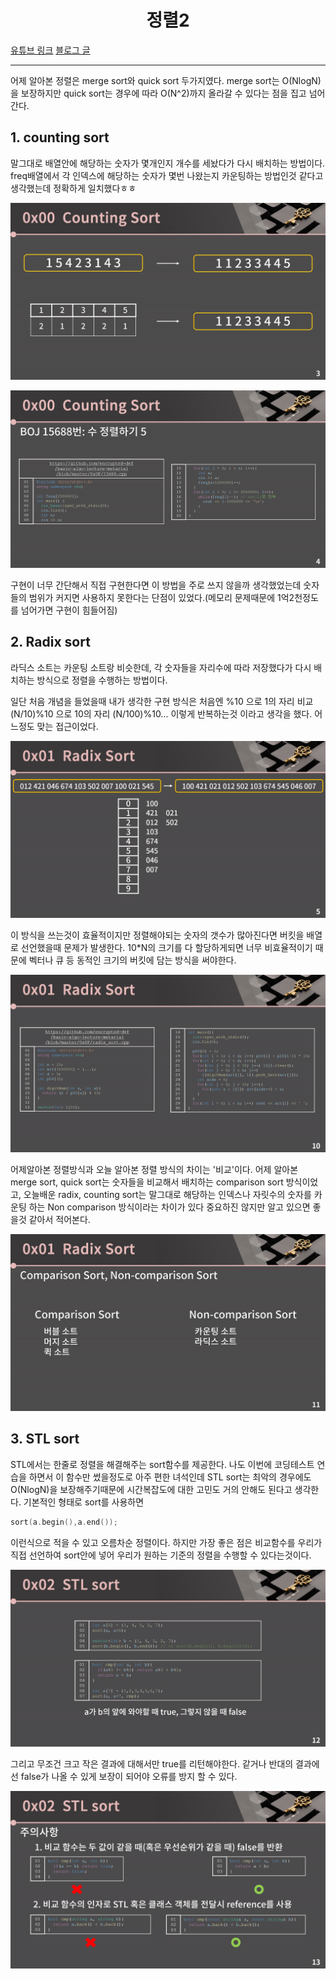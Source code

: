 <h1 align = "center"> 정렬2 </h1>

[유튜브 링크](https://www.youtube.com/watch?v=dq5t1woLJMw&list=PLtqbFd2VIQv4O6D6l9HcD732hdrnYb6CY&index=16)
[블로그 글](https://blog.encrypted.gg/966)

---

어제 알아본 정렬은 merge sort와 quick sort 두가지였다. merge sort는 O(NlogN)을 보장하지만 quick sort는 경우에 따라 O(N^2)까지 올라갈 수 있다는 점을 집고 넘어간다.

## 1. counting sort

말그대로 배열안에 해당하는 숫자가 몇개인지 개수를 세놨다가 다시 배치하는 방법이다.
freq배열에서 각 인덱스에 해당하는 숫자가 몇번 나왔는지 카운팅하는 방법인것 같다고 생각했는데 정확하게 일치했다ㅎㅎ

![카운팅소트](/img/카운팅소트%20방식.png)

![코드](/img/카운팅소트%20코드.png)

구현이 너무 간단해서 직접 구현한다면 이 방법을 주로 쓰지 않을까 생각했었는데 숫자들의 범위가 커지면 사용하지 못한다는 단점이 있었다.(메모리 문제때문에 1억2천정도를 넘어가면 구현이 힘들어짐)

## 2. Radix sort

라딕스 소트는 카운팅 소트랑 비슷한데, 각 숫자들을 자리수에 따라 저장했다가 다시 배치하는 방식으로 정렬을 수행하는 방법이다.

일단 처음 개념을 들었을때 내가 생각한 구현 방식은 처음엔 %10 으로 1의 자리 비교 (N/10)%10 으로 10의 자리 (N/100)%10... 이렇게 반복하는것 이라고 생각을 했다. 어느정도 맞는 접근이었다.

![라딕스](/img/라딕스소트%20그림.png)

이 방식을 쓰는것이 효율적이지만 정렬해야되는 숫자의 갯수가 많아진다면 버킷을 배열로 선언했을때 문제가 발생한다. 10*N의 크기를 다 할당하게되면 너무 비효율적이기 때문에 벡터나 큐 등 동적인 크기의 버킷에 담는 방식을 써야한다.

![라딕스 코드](/img/라딕스%20코드.png)

어제알아본 정렬방식과 오늘 알아본 정렬 방식의 차이는 '비교'이다. 어제 알아본 merge sort, quick sort는 숫자들을 비교해서 배치하는 comparison sort 방식이었고, 오늘배운 radix, counting sort는 말그대로 해당하는 인덱스나 자릿수의 숫자를 카운팅 하는 Non comparison 방식이라는 차이가 있다 중요하진 않지만 알고 있으면 좋을것 같아서 적어본다.

![둘 차이](/img/비교%20정렬과의%20차이.png)

## 3. STL sort
STL에서는 한줄로 정렬을 해결해주는 sort함수를 제공한다. 나도 이번에 코딩테스트 연습을 하면서 이 함수만 썼을정도로 아주 편한 녀석인데 STL sort는 최악의 경우에도 O(NlogN)을 보장해주기때문에 시간복잡도에 대한 고민도 거의 안해도 된다고 생각한다.
기본적인 형태로 sort를 사용하면
```cpp
sort(a.begin(),a.end());
```
이런식으로 적을 수 있고 오름차순 정렬이다. 하지만 가장 좋은 점은 비교함수를 우리가 직접 선언하여 sort안에 넣어 우리가 원하는 기준의 정렬을 수행할 수 있다는것이다.

![sort 좋은점](/img/stlsort%20커스텀.png)

그리고 무조건 크고 작은 결과에 대해서만 true를 리턴해야한다. 같거나 반대의 결과에선 false가 나올 수 있게 보장이 되어야 오류를 방지 할 수 있다.

![주의](/img/주의사항.png)
